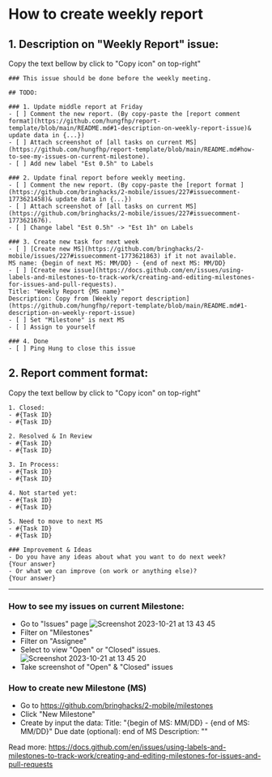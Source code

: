 # How to create weekly report

## 1. Description on "Weekly Report" issue: 
Copy the text bellow by click to "Copy icon" on top-right"
```
### This issue should be done before the weekly meeting.

## TODO: 

### 1. Update middle report at Friday
- [ ] Comment the new report. (By copy-paste the [report comment format](https://github.com/hungfhp/report-template/blob/main/README.md#1-description-on-weekly-report-issue)& update data in {...})
- [ ] Attach screenshot of [all tasks on current MS](https://github.com/hungfhp/report-template/blob/main/README.md#how-to-see-my-issues-on-current-milestone). 
- [ ] Add new label "Est 0.5h" to Labels

### 2. Update final report before weekly meeting.
- [ ] Comment the new report. (By copy-paste the [report format ](https://github.com/bringhacks/2-mobile/issues/227#issuecomment-1773621458)& update data in {...})
- [ ] Attach screenshot of [all tasks on current MS](https://github.com/bringhacks/2-mobile/issues/227#issuecomment-1773621676). 
- [ ] Change label "Est 0.5h" -> "Est 1h" on Labels

### 3. Create new task for next week
- [ ] [Create new MS](https://github.com/bringhacks/2-mobile/issues/227#issuecomment-1773621863) if it not available.
MS name: {begin of next MS: MM/DD} - {end of next MS: MM/DD}
- [ ] [Create new issue](https://docs.github.com/en/issues/using-labels-and-milestones-to-track-work/creating-and-editing-milestones-for-issues-and-pull-requests).
Title: "Weekly Report {MS name}"
Description: Copy from [Weekly report description](https://github.com/hungfhp/report-template/blob/main/README.md#1-description-on-weekly-report-issue)
- [ ] Set "Milestone" is next MS
- [ ] Assign to yourself

### 4. Done
- [ ] Ping Hung to close this issue
```

## 2. Report comment format: 
Copy the text bellow by click to "Copy icon" on top-right"

```
1. Closed:
- #{Task ID}
- #{Task ID}

2. Resolved & In Review
- #{Task ID}
- #{Task ID}

3. In Process:
- #{Task ID}
- #{Task ID}

4. Not started yet:
- #{Task ID}
- #{Task ID}

5. Need to move to next MS
- #{Task ID}
- #{Task ID}

### Improvement & Ideas
- Do you have any ideas about what you want to do next week? 
{Your answer}
- Or what we can improve (on work or anything else)?
{Your answer}
```

----------

### How to see my issues on current Milestone: 
- Go to "Issues" page
![Screenshot 2023-10-21 at 13 43 45](https://github.com/hungfhp/report-template/assets/18446429/8f5584ab-3a7f-431d-a2c9-e7107035e79a)
- Filter on "Milestones"
- Filter on "Assignee"
- Select to view "Open" or "Closed" issues.
![Screenshot 2023-10-21 at 13 45 20](https://github.com/hungfhp/report-template/assets/18446429/02effbec-26d0-4fcf-aee0-522b30d649b5)
- Take screenshot of "Open" & "Closed" issues

### How to create new Milestone (MS)
- Go to https://github.com/bringhacks/2-mobile/milestones
- Click "New Milestone"
- Create by input the data: 
Title: "{begin of MS: MM/DD} - {end of MS: MM/DD}"
Due date (optional): end of MS
Description: ""

Read more: https://docs.github.com/en/issues/using-labels-and-milestones-to-track-work/creating-and-editing-milestones-for-issues-and-pull-requests


